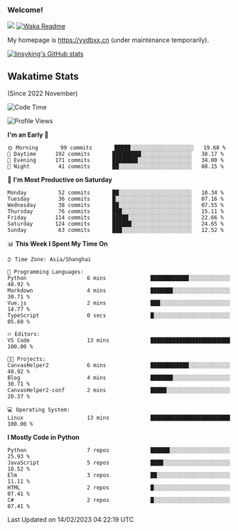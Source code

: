 ### Welcome!

![](https://visitor-badge.glitch.me/badge?page_id=linsyking.linsyking)
[![Waka Readme](https://github.com/linsyking/linsyking/actions/workflows/waka-readme.yml/badge.svg)](https://github.com/linsyking/linsyking/actions/workflows/waka-readme.yml)

My homepage is <https://yydbxx.cn> (under maintenance temporarily).

[![linsyking's GitHub stats](https://github-readme-stats.vercel.app/api?username=linsyking&show_icons=true&theme=onedark)](https://github.com/anuraghazra/github-readme-stats)

## Wakatime Stats

(Since 2022 November)

<!--START_SECTION:waka-->
![Code Time](http://img.shields.io/badge/Code%20Time-145%20hrs%203%20mins-blue)

![Profile Views](http://img.shields.io/badge/Profile%20Views-0-blue)

**I'm an Early 🐤** 

```text
🌞 Morning       99 commits       █████░░░░░░░░░░░░░░░░░░░░   19.68 % 
🌆 Daytime      192 commits       █████████░░░░░░░░░░░░░░░░   38.17 % 
🌃 Evening      171 commits       ████████░░░░░░░░░░░░░░░░░   34.00 % 
🌙 Night         41 commits       ██░░░░░░░░░░░░░░░░░░░░░░░   08.15 % 

```
📅 **I'm Most Productive on Saturday** 

```text
Monday          52 commits       ██░░░░░░░░░░░░░░░░░░░░░░░   10.34 % 
Tuesday         36 commits       █░░░░░░░░░░░░░░░░░░░░░░░░   07.16 % 
Wednesday       38 commits       ██░░░░░░░░░░░░░░░░░░░░░░░   07.55 % 
Thursday        76 commits       ███░░░░░░░░░░░░░░░░░░░░░░   15.11 % 
Friday         114 commits       █████░░░░░░░░░░░░░░░░░░░░   22.66 % 
Saturday       124 commits       ██████░░░░░░░░░░░░░░░░░░░   24.65 % 
Sunday          63 commits       ███░░░░░░░░░░░░░░░░░░░░░░   12.52 % 

```


📊 **This Week I Spent My Time On** 

```text
⌚︎ Time Zone: Asia/Shanghai

💬 Programming Languages: 
Python                   6 mins              ████████████░░░░░░░░░░░░░   48.92 % 
Markdown                 4 mins              ███████░░░░░░░░░░░░░░░░░░   30.71 % 
Vue.js                   2 mins              ███░░░░░░░░░░░░░░░░░░░░░░   14.77 % 
TypeScript               0 secs              █░░░░░░░░░░░░░░░░░░░░░░░░   05.60 % 

🔥 Editors: 
VS Code                  13 mins             █████████████████████████   100.00 % 

🐱‍💻 Projects: 
CanvasHelper2            6 mins              ████████████░░░░░░░░░░░░░   48.92 % 
Blog                     4 mins              ███████░░░░░░░░░░░░░░░░░░   30.71 % 
CanvasHelper2-conf       2 mins              █████░░░░░░░░░░░░░░░░░░░░   20.37 % 

💻 Operating System: 
Linux                    13 mins             █████████████████████████   100.00 % 

```

**I Mostly Code in Python** 

```text
Python                   7 repos             ██████░░░░░░░░░░░░░░░░░░░   25.93 % 
JavaScript               5 repos             ████░░░░░░░░░░░░░░░░░░░░░   18.52 % 
Elm                      3 repos             ██░░░░░░░░░░░░░░░░░░░░░░░   11.11 % 
HTML                     2 repos             █░░░░░░░░░░░░░░░░░░░░░░░░   07.41 % 
C#                       2 repos             █░░░░░░░░░░░░░░░░░░░░░░░░   07.41 % 

```



 Last Updated on 14/02/2023 04:22:19 UTC
<!--END_SECTION:waka-->
